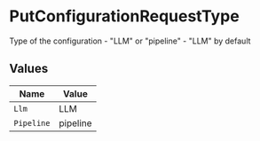 # PutConfigurationRequestType

Type of the configuration - "LLM" or "pipeline" - "LLM" by default


## Values

| Name       | Value      |
| ---------- | ---------- |
| `Llm`      | LLM        |
| `Pipeline` | pipeline   |